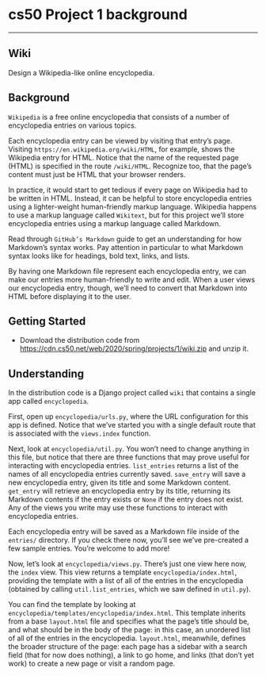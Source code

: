 # cs50 Project 1  background
___
## Wiki
Design a Wikipedia-like online encyclopedia.

## Background
`Wikipedia` is a free online encyclopedia that consists of a number of encyclopedia entries on various topics.

Each encyclopedia entry can be viewed by visiting that entry’s page. Visiting `https://en.wikipedia.org/wiki/HTML`, for example, shows the Wikipedia entry for HTML. Notice that the name of the requested page (HTML) is specified in the route `/wiki/HTML`. Recognize too, that the page’s content must just be HTML that your browser renders.

In practice, it would start to get tedious if every page on Wikipedia had to be written in HTML. Instead, it can be helpful to store encyclopedia entries using a lighter-weight human-friendly markup language. Wikipedia happens to use a markup language called `Wikitext`, but for this project we’ll store encyclopedia entries using a markup language called Markdown.

Read through `GitHub’s Markdown` guide to get an understanding for how Markdown’s syntax works. Pay attention in particular to what Markdown syntax looks like for headings, bold text, links, and lists.

By having one Markdown file represent each encyclopedia entry, we can make our entries more human-friendly to write and edit. When a user views our encyclopedia entry, though, we’ll need to convert that Markdown into HTML before displaying it to the user.

## Getting Started
* Download the distribution code from https://cdn.cs50.net/web/2020/spring/projects/1/wiki.zip and unzip it.

## Understanding
In the distribution code is a Django project called `wiki` that contains a single app called `encyclopedia`.

First, open up `encyclopedia/urls.py`, where the URL configuration for this app is defined. Notice that we’ve started you with a single default route that is associated with the `views.index` function.

Next, look at `encyclopedia/util.py`. You won’t need to change anything in this file, but notice that there are three functions that may prove useful for interacting with encyclopedia entries. `list_entries` returns a list of the names of all encyclopedia entries currently saved. `save_entry` will save a new encyclopedia entry, given its title and some Markdown content. `get_entry` will retrieve an encyclopedia entry by its title, returning its Markdown contents if the entry exists or `None` if the entry does not exist. Any of the views you write may use these functions to interact with encyclopedia entries.

Each encyclopedia entry will be saved as a Markdown file inside of the `entries/` directory. If you check there now, you’ll see we’ve pre-created a few sample entries. You’re welcome to add more!

Now, let’s look at `encyclopedia/views.py`. There’s just one view here now, the `index` view. This view returns a template `encyclopedia/index.html`, providing the template with a list of all of the entries in the encyclopedia (obtained by calling `util.list_entries`, which we saw defined in `util.py`).

You can find the template by looking at `encyclopedia/templates/encyclopedia/index.html`. This template inherits from a base `layout.html` file and specifies what the page’s title should be, and what should be in the body of the page: in this case, an unordered list of all of the entries in the encyclopedia. `layout.html`, meanwhile, defines the broader structure of the page: each page has a sidebar with a search field (that for now does nothing), a link to go home, and links (that don’t yet work) to create a new page or visit a random page.